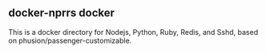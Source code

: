 ## docker-nprrs docker
This is a docker directory for Nodejs, Python, Ruby, Redis, and Sshd, based on phusion/passenger-customizable.



